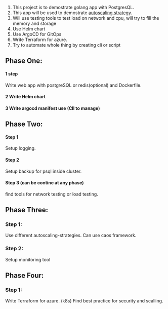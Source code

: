 1. This project is to demostrate golang app with PostgresQL.
2. This app will be used to demostrate [autoscaling strategy](https://learnk8s.io/kubernetes-autoscaling-strategies).
3. Will use testing tools to test load on network and cpu, will try to fill the memory and storage
4. Use Helm chart
5. Use ArgoCD for GitOps
6. Write Terraform for azure.
7. Try to automate whole thing by creating cli or script

## Phase One: 

#### 1 step 
Write web app with postgreSQL or redis(optional) and Dockerfile. 

#### 2 Write Helm chart 

#### 3 Write argocd manifest use (ClI to manage)

## Phase Two:

#### Step 1 
Setup logging.

#### Step 2
Setup backup for psql inside cluster.

#### Step 3 (can be contine at any phase)
find tools for network testing or load testing.

## Phase Three:

### Step 1:
Use different autoscaling-strategies.
Can use caos framework.

### Step 2:
Setup monitoring tool

## Phase Four:

### Step 1:
Write Terraform for azure. (k8s)
Find best practice for security and scalling.